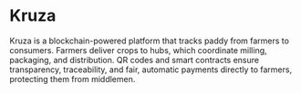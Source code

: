 # Kruza
Kruza is a blockchain-powered platform that tracks paddy from farmers to consumers. Farmers deliver crops to hubs, which coordinate milling, packaging, and distribution. QR codes and smart contracts ensure transparency, traceability, and fair, automatic payments directly to farmers, protecting them from middlemen.
